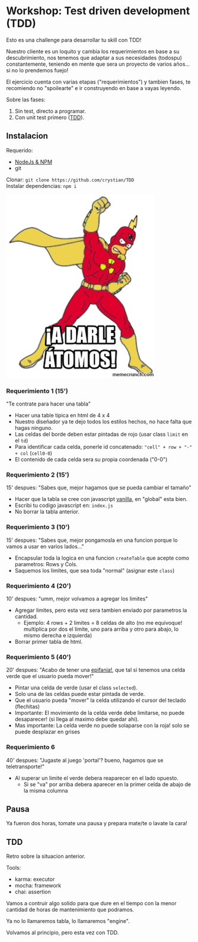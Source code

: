 # Workshop: Test driven development (TDD)

Esto es una challenge para desarrollar tu skill con TDD!

Nuestro cliente es un loquito y cambia los requerimientos en base a su descubrimiento, nos tenemos que adaptar a sus necesidades (todospu) constantemente, teniendo en mente que sera un proyecto de varios años... si no lo prendemos fuejo!

El ejercicio cuenta con varias etapas ("requerimientos") y tambien fases, te recomiendo no "spoilearte" e ir construyendo en base a vayas leyendo.

Sobre las fases:
1) Sin test, directo a programar.
2) Con unit test primero ([TDD](https://es.wikipedia.org/wiki/Desarrollo_guiado_por_pruebas)).

## Instalacion
Requerido: 
* [NodeJs & NPM](https://nodejs.org/es/)
* git

Clonar: `git clone https://github.com/crystian/TDD`   
Instalar dependencias: `npm i`

![](assets/a-darle-atomos.jpg) 

### Requerimiento 1 (15')
"Te contrate para hacer una tabla"
  
* Hacer una table tipica en html de 4 x 4
* Nuestro diseñador ya te dejo todos los estilos hechos, no hace falta que hagas ninguno.
* Las celdas del borde deben estar pintadas de rojo (usar class `limit` en el `td`)
* Para identificar cada celda, ponerle id concatenado: `"cell" + row + "-" + col` (`cell0-0`)
* El contenido de cada celda sera su propia coordenada ("0-0")

### Requerimiento 2 (15')
15' despues: "Sabes que, mejor hagamos que se pueda cambiar el tamaño"

* Hacer que la tabla se cree con javascript [vanilla](http://vanilla-js.com/), en "global" esta bien.
* Escribi tu codigo javascript en: `index.js`
* No borrar la tabla anterior.

### Requerimiento 3 (10')
15' despues: "Sabes que, mejor pongamosla en una funcion porque lo vamos a usar en varios lados..."

* Encapsular toda la logica en una funcion `createTable` que acepte como parametros: Rows y Cols. 
* Saquemos los limites, que sea toda "normal" (asignar este `class`)

### Requerimiento 4 (20')
10' despues: "umm, mejor volvamos a agregar los limites"

* Agregar limites, pero esta vez sera tambien enviado por parametros la cantidad.
  * Ejemplo: 4 rows + 2 limites = 8 celdas de alto (no me equivoque! multiplica por dos el limite, uno para arriba y otro para abajo, lo mismo derecha e izquierda)
* Borrar primer tabla de html.

### Requerimiento 5 (40')
20' despues: "Acabo de tener una [epifania!](https://es.wikipedia.org/wiki/Epifan%C3%ADa), que tal si tenemos una celda verde que el usuario pueda mover!"

* Pintar una celda de verde (usar el class `selected`).
* Solo una de las celdas puede estar pintada de verde.
* Que el usuario pueda "mover" la celda utilizando el cursor del teclado (flechitas)
* Importante: El movimiento de la celda verde debe limitarse, no puede desaparecer! (si llega al maximo debe quedar ahi).
* Mas importante: La celda verde no puede solaparse con la roja! solo se puede desplazar en grises 

### Requerimiento 6
40' despues: "Jugaste al juego 'portal'? bueno, hagamos que se teletransporte!"

* Al superar un limite el verde debera reaparecer en el lado opuesto.
	* Si se "va" por arriba debera aparecer en la primer celda de abajo de la misma columna


## Pausa

Ya fueron dos horas, tomate una pausa y prepara mate/te o lavate la cara!

## TDD

Retro sobre la situacion anterior.

Tools:
* karma: executor
* mocha: framework
* chai: assertion

Vamos a contruir algo solido para que dure en el tiempo con la menor cantidad de horas de mantenimiento que podramos.

Ya no lo llamaremos tabla, lo llamaremos "engine".

Volvamos al principio, pero esta vez con TDD.


